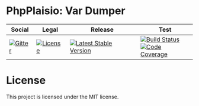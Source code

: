 # PhpPlaisio: Var Dumper

<table>
<thead>
<tr>
<th>Social</th>
<th>Legal</th>
<th>Release</th>
<th>Test</th>
</tr>
</thead>
<tbody>
<tr>
<td>
<a href="https://gitter.im/PhpPlaisio/PhpPlaisio"><img src="https://badges.gitter.im/PhpPlaisio/PhpPlaisio.svg" alt="Gitter"/></a>
</td>
<td>
<a href="https://packagist.org/packages/plaisio/var-dumper"><img src="https://poser.pugx.org/plaisio/var-dumper/license" alt="License"/></a>
</td>
<td>
<a href="https://packagist.org/packages/plaisio/var-dumper"><img src="https://poser.pugx.org/plaisio/var-dumper/v/stable" alt="Latest Stable Version"/></a>
</td>
<td>
<a href="https://github.com/PhpPlaisio/var-dumper/actions/workflows/unit.yml"><img src="https://github.com/PhpPlaisio/var-dumper/actions/workflows/unit.yml/badge.svg" alt="Build Status"/></a><br/>
<a href="https://codecov.io/gh/PhpPlaisio/var-dumper"><img src="https://codecov.io/gh/PhpPlaisio/var-dumper/branch/master/graph/badge.svg" alt="Code Coverage"/></a>
</tr>
</tbody>
</table> 

# License

This project is licensed under the MIT license.



